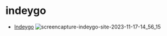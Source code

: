 # indeygo

- [Indeygo](https://indeygo.site/) 
![screencapture-indeygo-site-2023-11-17-14_56_15](https://github.com/hadep275/indeygo/assets/65734173/ef1592a8-444c-4bea-9ed6-73dfed1c1ea6)
